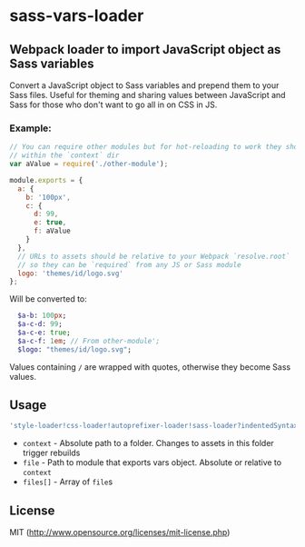 # sass-vars-loader

## Webpack loader to import JavaScript object as Sass variables

Convert a JavaScript object to Sass variables and prepend them to your Sass files.
Useful for theming and sharing values between JavaScript and Sass for those who don't want
to go all in on CSS in JS.

### Example:

```javascript
// You can require other modules but for hot-reloading to work they should be
// within the `context` dir
var aValue = require('./other-module');

module.exports = {
  a: {
    b: '100px',
    c: {
      d: 99,
      e: true,
      f: aValue
    }
  },
  // URLs to assets should be relative to your Webpack `resolve.root`
  // so they can be `required` from any JS or Sass module
  logo: 'themes/id/logo.svg'
};
```

Will be converted to:

```sass
  $a-b: 100px;
  $a-c-d: 99;
  $a-c-e: true;
  $a-c-f: 1em; // From other-module';
  $logo: "themes/id/logo.svg";
```

Values containing `/` are wrapped with quotes, otherwise they become Sass values.

## Usage
```javascript
'style-loader!css-loader!autoprefixer-loader!sass-loader?indentedSyntax=sass!sass-imports?context=' + path.resolve(__dirname, 'themes') + '&file=id/vars.js'
```

 - `context` - Absolute path to a folder. Changes to assets in this folder trigger rebuilds
 - `file` - Path to module that exports vars object. Absolute or relative to `context`
 - `files[]` - Array of `file`s

## License
MIT (http://www.opensource.org/licenses/mit-license.php)
